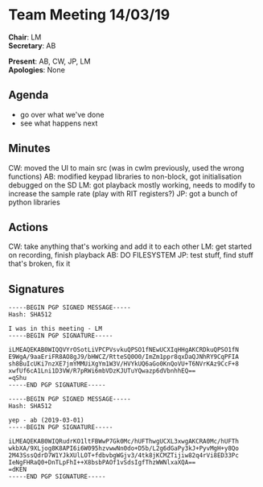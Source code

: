 Team Meeting 14/03/19
===

<!-- remember two spaces at end of line to break onto a new line -->
**Chair**: LM  
**Secretary**: AB

**Present**: AB, CW, JP, LM  
**Apologies**: None

## Agenda
  - go over what we've done  
  - see what happens next  
## Minutes
CW: moved the UI to main src (was in cwlm previously, used the wrong functions)
AB: modified keypad libraries to non-block, got initialisation debugged on the SD
LM: got playback mostly working, needs to modify to increase the sample rate (play with RIT registers?)
JP: got a bunch of python libraries

<!-- ## Any other business -->

## Actions
CW: take anything that's working and add it to each other
LM: get started on recording, finish playback
AB: DO FILESYSTEM
JP: test stuff, find stuff that's broken, fix it
## Signatures
<!-- 
	Paste in entire GPG signed messages here 
	Messages should have initials and date
	Signatures should be surrounded with triple backticks (on their own line) and the full signature block should be copied. For example:
	```
	-----BEGIN PGP SIGNED MESSAGE-----
		...
	-----END PGP SIGNATURE-----
	```
-->

```
-----BEGIN PGP SIGNED MESSAGE-----
Hash: SHA512

I was in this meeting - LM
-----BEGIN PGP SIGNATURE-----

iLMEAQEKAB0WIQQVYrOSotLiVPCPVsvkuQPSO1fNEwUCXIqHHgAKCRDkuQPSO1fN
E9WgA/9aaEriFR8AO8gJ9/bHWCZ/RtteSQ0O0/ImZm1ppr8qxDaQJNhRY9CqPFIA
sh8BuIcUKi7nzXE7jmYMMUiXgYm1W3V/HVYkUQ6aGo0KnQoVU+T6NVrKAz9CcF+8
xwfUf6cA1Lni1D3VW/R7pRWi6mbVDzKJUTuYQwazp6dVbnhhEQ==
=qShu
-----END PGP SIGNATURE-----
```	
```
-----BEGIN PGP SIGNED MESSAGE-----
Hash: SHA512

yep - ab (2019-03-01)
-----BEGIN PGP SIGNATURE-----

iLMEAQEKAB0WIQRudrKO1ltFBWwP7Gk0Mc/hUFThwgUCXL3xwgAKCRA0Mc/hUFTh
wkbXA/9XLjog8K8API6i6W095hzvwwNn0do+D5b/L2g6dGaPy3kJ+PyvMgH+y8Qo
2M43SssQdrD7W1YJkXUlLOT+fdbvbgWGjv3/4tk8jKCMZTijiw82q4rVi8ED33Pc
IeNgFHRaQ0+DnTLpFhI++X8bsbPAOf1vSdsIgfThzWWNlxaXQA==
=dKEN
-----END PGP SIGNATURE-----
``` 
